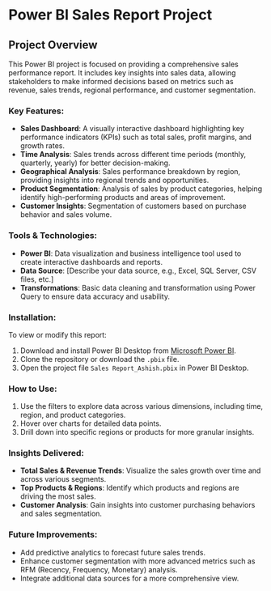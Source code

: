 # Power BI Sales Report Project

## Project Overview

This Power BI project is focused on providing a comprehensive sales performance report. It includes key insights into sales data, allowing stakeholders to make informed decisions based on metrics such as revenue, sales trends, regional performance, and customer segmentation.

### Key Features:
- **Sales Dashboard**: A visually interactive dashboard highlighting key performance indicators (KPIs) such as total sales, profit margins, and growth rates.
- **Time Analysis**: Sales trends across different time periods (monthly, quarterly, yearly) for better decision-making.
- **Geographical Analysis**: Sales performance breakdown by region, providing insights into regional trends and opportunities.
- **Product Segmentation**: Analysis of sales by product categories, helping identify high-performing products and areas of improvement.
- **Customer Insights**: Segmentation of customers based on purchase behavior and sales volume.

### Tools & Technologies:
- **Power BI**: Data visualization and business intelligence tool used to create interactive dashboards and reports.
- **Data Source**: [Describe your data source, e.g., Excel, SQL Server, CSV files, etc.]
- **Transformations**: Basic data cleaning and transformation using Power Query to ensure data accuracy and usability.

### Installation:
To view or modify this report:
1. Download and install Power BI Desktop from [Microsoft Power BI](https://powerbi.microsoft.com/desktop/).
2. Clone the repository or download the `.pbix` file.
3. Open the project file `Sales Report_Ashish.pbix` in Power BI Desktop.

### How to Use:
1. Use the filters to explore data across various dimensions, including time, region, and product categories.
2. Hover over charts for detailed data points.
3. Drill down into specific regions or products for more granular insights.

### Insights Delivered:
- **Total Sales & Revenue Trends**: Visualize the sales growth over time and across various segments.
- **Top Products & Regions**: Identify which products and regions are driving the most sales.
- **Customer Analysis**: Gain insights into customer purchasing behaviors and sales segmentation.

### Future Improvements:
- Add predictive analytics to forecast future sales trends.
- Enhance customer segmentation with more advanced metrics such as RFM (Recency, Frequency, Monetary) analysis.
- Integrate additional data sources for a more comprehensive view.
